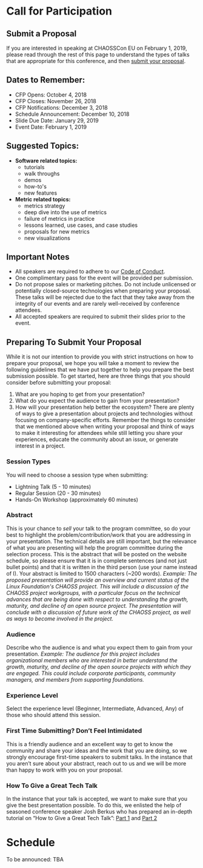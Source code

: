 # Call for Participation
## Submit a Proposal
If you are interested in speaking at CHAOSSCon EU on February 1, 2019,
please read through the rest of this page to understand the types of talks
that are appropriate for this conference, and then [submit your proposal](https://docs.google.com/forms/d/e/1FAIpQLSeKcLPkAUucB1K32FW48IYJM7Jbi_jI2MkFAhj0TPYQhJZJgQ/viewform).  

## Dates to Remember:
* CFP Opens: October 4, 2018
* CFP Closes: November 26, 2018
* CFP Notifications: December 3, 2018
* Schedule Announcement: December 10, 2018
* Slide Due Date: January 29, 2019
* Event Date: February 1, 2019

## Suggested Topics:
- **Software related topics:**
   + tutorials
   + walk throughs
   + demos
   + how-to's
   + new features
- **Metric related topics:**
   + metrics strategy
   + deep dive into the use of metrics
   + failure of metrics in practice
   + lessons learned, use cases, and case studies
   + proposals for new metrics
   + new visualizations

## Important Notes
- All speakers are required to adhere to our [Code of Conduct](https://github.com/chaoss/governance/blob/master/code-of-conduct.md).
- One complimentary pass for the event will be provided per submission.
- Do not propose sales or marketing pitches. Do not include unlicensed or potentially closed-source technologies when preparing your proposal. These talks will be rejected due to the fact that they take away from the integrity of our events and are rarely well-received by conference attendees.
- All accepted speakers are required to submit their slides prior to the event.


## Preparing To Submit Your Proposal
While it is not our intention to provide you with strict instructions on how to prepare your proposal, we hope you will take a moment to review the following guidelines that we have put together to help you prepare the best submission possible. To get started, here are three things that you should consider before submitting your proposal:
1. What are you hoping to get from your presentation?
2. What do you expect the audience to gain from your presentation?
3. How will your presentation help better the ecosystem?
There are plenty of ways to give a presentation about projects and technologies without focusing on company-specific efforts. Remember the things to consider that we mentioned above when writing your proposal and think of ways to make it interesting for attendees while still letting you share your experiences, educate the community about an issue, or generate interest in a project.

### Session Types

You will need to choose a session type when submitting:
* Lightning Talk (5 - 10 minutes)
* Regular Session (20 - 30 minutes)
* Hands-On Workshop (approximately 60 minutes)

### Abstract
This is your chance to *sell* your talk to the program committee, so do your best to highlight the problem/contribution/work that you are addressing in your presentation. The technical details are still important, but the relevance of what you are presenting will help the program committee during the selection process.
This is the abstract that will be posted on the website schedule, so please ensure that it is in complete sentences (and not just bullet points) and that it is written in the third person (use your name instead of I). Your abstract is limited to 1500 characters (~200 words).
*Example: The proposed presentation will provide an overview and current status of the Linux Foundation's CHAOSS project. This will include a discussion of the CHAOSS project workgroups, with a particular focus on the technical advances that are being done with respect to understanding the growth, maturity, and decline of an open source project. The presentation will conclude with a discussion of future work of the CHAOSS project, as well as ways to become involved in the project.*

### Audience
Describe who the audience is and what you expect them to gain from your presentation.
*Example: The audience for this project includes organizational members who are interested in better understand the growth, maturity, and decline of the open source projects with which they are engaged. This could include corporate participants, community managers, and members from supporting foundations.*

### Experience Level
Select the experience level (Beginner, Intermediate, Advanced, Any) of those who should attend this session.
### First Time Submitting? Don’t Feel Intimidated
This is a friendly audience and an excellent way to get to know the community and share your ideas and the work that you are doing, so we strongly encourage first-time speakers to submit talks. In the instance that you aren’t sure about your abstract, reach out to us and we will be more than happy to work with you on your proposal.

### How To Give a Great Tech Talk
In the instance that your talk is accepted, we want to make sure that you give the best presentation possible. To do this, we enlisted the help of seasoned conference speaker Josh Berkus who has prepared an in-depth tutorial on “How to Give a Great Tech Talk”:
[Part 1](http://www.youtube.com/watch?v=iE9y3gyF8Kw>) and 
[Part 2](http://www.youtube.com/watch?v=gcOP4WQfJl4>)

# Schedule
To be announced: TBA
